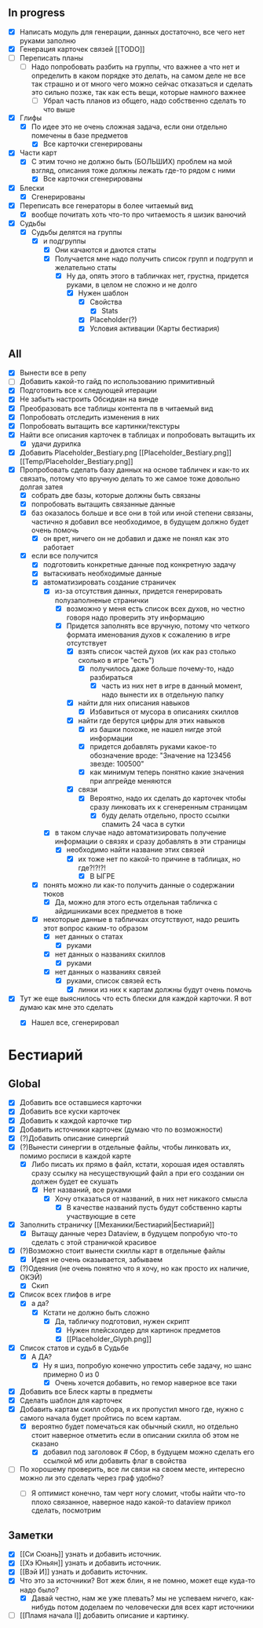 ## In progress
- [x] Написать модуль для генерации, данных достаточно, все чего нет руками заполню
- [x] Генерация карточек связей [[TODO]]
- [ ] Переписать планы
	- [ ] Надо попробовать разбить на группы, что важнее а что нет и определить в каком порядке это делать, на самом деле не все так страшно и от много чего можно сейчас отказаться и сделать это сильно позже, так как есть вещи, которые намного важнее
		- [ ] Убрал часть планов из общего, надо собственно сделать то что выше
- [x] Глифы
	- [x] По идее это не очень сложная задача, если они отдельно помечены в базе предметов
		- [x] Все карточки сгенерированы
- [x] Части карт
	- [x] С этим точно не должно быть (БОЛЬШИХ) проблем на мой взгляд, описания тоже должны лежать где-то рядом с ними
		- [x] Все карточки сгенерированы
- [x] Блески
	- [x] Сгенерированы
- [x] Переписать все генераторы в более читаемый вид
	- [x] вообще почитать хоть что-то про читаемость я шизик ванючий
- [x] Судьбы
	- [x] Судьбы делятся на группы
		- [x] и подгруппы
			- [x] Они качаются и даются статы
			- [x] Получается мне надо получить список групп и подгрупп и желательно статы
				- [x] Ну да, опять этого в табличках нет, грустна, придется руками, в целом не сложно и не долго
					- [x] Нужен шаблон
						- [x] Свойства
							- [x] Stats
						- [x] Placeholder(?)
						- [x] Условия активации (Карты бестиария)
## All
- [x] Вынести все в репу
- [ ] Добавить какой-то гайд по использованию примитивный
- [x] Подготовить все к следующей итерации
- [x] Не забыть настроить Обсидиан на винде
- [x] Преобразовать все таблицы контента пв в читаемый вид
- [x] Попробовать отследить изменения в них
- [x] Попробовать вытащить все картинки/текстуры
- [x] Найти все описания карточек в таблицах и попробовать вытащить их
	- [x] удачи дурилка
- [x] Добавить Placeholder_Bestiary.png [[Placeholder_Bestiary.png]] [[Temp/Placeholder_Bestiary.png]]
- [x] Пропробовать сделать базу данных на основе табличек и как-то их связать, потому что вручную делать то же самое тоже довольно долгая затея
	- [x] собрать две базы, которые должны быть связаны
	- [x] попробовать вытащить связанные данные
	- [x] баз оказалось больше и все они в той или иной степени связаны, частично я добавил все необходимое, в будущем должно будет очень помочь
		- [x] он врет, ничего он не добавил и даже не понял как это работает
	- [x] если все получится 
		- [x] подготовить конкретные данные под конкретную задачу
		- [x] вытаскивать необходимые данные
		- [x] автоматизировать создание страничек
			- [x] из-за отсутствия данных, придется генерировать полузаполненые странички
				- [x] возможно у меня есть список всех духов, но честно говоря надо проверить эту информацию
				- [x] Придется заполнять все вручную, потому что четкого формата именования духов к сожалению в игре отсутствует
					- [x] взять список частей духов (их как раз столько сколько в игре "есть")
						- [x] получилось даже больше почему-то, надо разбираться
							- [x] часть из них нет в игре в данный момент, надо вынести их в отдельную папку
					- [x] найти для них описания навыков
						- [x] Избавиться от мусора в описаниях скиллов
					- [x] найти где берутся цифры для этих навыков
						- [x] из башки похоже, не нашел нигде этой информации
						- [x] придется добавлять руками какое-то обозначение вроде: "Значение на 123456 звезде: 100500"
						- [x] как минимум теперь понятно какие значения при апгрейде меняются
					- [x] связи
						- [x] Вероятно, надо их сделать до карточек чтобы сразу линковать их к сгенеренным страницам
							- [x] буду делать отдельно, просто ссылки спамить 24 часа в сутки
			- [x] в таком случае надо автоматизировать получение информации о связях и сразу добавлять в эти страницы
				- [x] необходимо найти название этих связей
					- [x] их тоже нет по какой-то причине в таблицах, но где?!?!?!
						- [x] В ЫГРЕ
		- [x] понять можно ли как-то получить данные  о содержании тюков
			- [x] Да, можно для этого есть отдельная табличка с айдишниками всех предметов в тюке
		- [x] некоторые данные в табличках отсутствуют, надо решить этот вопрос каким-то образом
			- [x] нет данных о статах
				- [x] руками
			- [x] нет данных о названиях скиллов
				- [x] руками
			- [x] нет данных о названиях связей
				- [x] руками, список связей есть
					- [x] линки из них к картам должны будут очень помочь
- [x] Тут же еще выяснилось что есть блески для каждой карточки. Я вот думаю как мне это сделать
	- [x] Нашел все, сгенерировал




# Бестиарий

## Global
- [x] Добавить все оставшиеся карточки
- [x] Добавить все куски карточек
- [x] Добавить к каждой карточке тир
- [x] Добавить источники карточек (думаю что по возможности)
- [x] (?)Добавить описание синергий
- [x] (?)Вынести синергии в отдельные файлы, чтобы линковать их, помимо росписи в каждой карте
	- [x] Либо писать их прямо в файл, кстати, хорошая идея оставлять сразу ссылку на несуществующий файл а при его создании он должен будет ее скушать
		- [x] Нет названий, все руками
			- [x] Хочу отказаться от названий, в них нет никакого смысла
				- [x] В качестве названий пусть будут собственно карты участвующие в сете
- [x] Заполнить страничку [[Механики/Бестиарий|Бестиарий]]
	- [x] Вытащу данные через Dataview, в будущем попробую что-то сделать с этой страничкой красивое
- [x] (?)Возможно стоит вынести скиллы карт в отдельные файлы
	- [x] Идея не очень оказывается, забываем
- [x] (?)Одеяния (не очень понятно что я хочу, но как просто их наличие, ОКЭЙ)
	- [x] Скип
- [x] Список всех глифов в игре
	- [x] а да?
		- [x] Кстати не должно быть сложно
			- [x] Да, табличку подготовил, нужен скрипт
				- [x] Нужен плейсхолдер для картинок предметов
				- [x] [[Placeholder_Glyph.png]]
- [x] Список статов и судьб в Судьбе
	- [x] А ДА?
		- [x] Ну я шиз, попробую конечно упростить себе задачу, но шанс примерно 0 из 0
			- [x] Очень хочется добавить, но гемор наверное все таки
- [x] Добавить все Блеск карты в предметы 
- [x] Сделать шаблон для карточек
- [x] Добавить картам скилл сбора, я их пропустил много где, нужно с самого начала будет пройтись по всем картам.
	- [x] вероятно будет помечаться как обычный скилл, но отдельно стоит наверное отметить если в описании скилла об этом не сказано
		- [x] добавил под заголовок # Сбор, в будущем можно сделать его ссылкой мб или добавить флаг в свойства
- [ ] По хорошему проверить, все ли связи на своем месте, интересно можно ли это сделать через граф удобно?
	- [ ] Я оптимист конечно, там черт ногу сломит, чтобы найти что-то плохо связанное, наверное надо какой-то dataview прикол сделать, посмотрим


## Заметки
- [x] [[Си Сюань]] узнать и добавить источник.
- [x] [[Хэ Юньян]] узнать и добавить источник.
- [x] [[Вэй И]] узнать и добавить источник.
- [x] Что это за источники? Вот жеж блин, я не помню, может еще куда-то надо было?
	- [x] Давай честно, нам же уже плевать? мы не успеваем ничего, как-нибудь потом доделаем по человечески для всех карт источники
- [ ] [[Пламя начала I]] добавить описание и картинку.
